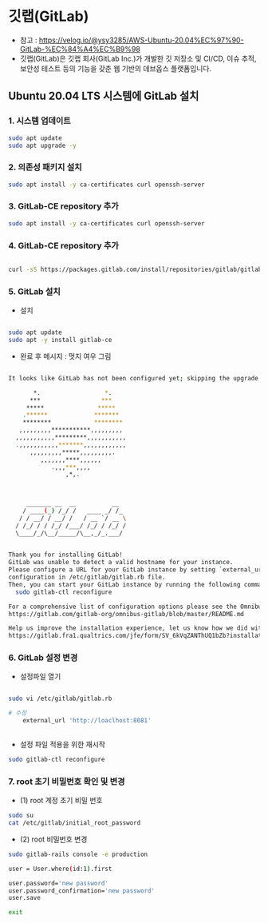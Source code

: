 # 깃랩(GitLab)

- 참고 : https://velog.io/@ysy3285/AWS-Ubuntu-20.04%EC%97%90-GitLab-%EC%84%A4%EC%B9%98
- 깃랩(GitLab)은 깃랩 회사(GitLab Inc.)가 개발한 깃 저장소 및 CI/CD, 이슈 추적, 보안성 테스트 등의 기능을 갖춘 웹 기반의 데브옵스 플랫폼입니다.

## Ubuntu 20.04 LTS 시스템에 GitLab 설치

### 1. 시스템 업데이트

```bash
sudo apt update
sudo apt upgrade -y
```

### 2. 의존성 패키지 설치

```bash
sudo apt install -y ca-certificates curl openssh-server
```

### 3. GitLab-CE repository 추가

```bash
sudo apt install -y ca-certificates curl openssh-server
```


### 4. GitLab-CE repository 추가

```bash

curl -sS https://packages.gitlab.com/install/repositories/gitlab/gitlab-ce/script.deb.sh | sudo bash

```


### 5. GitLab 설치

- 설치

```bash

sudo apt update
sudo apt -y install gitlab-ce

```

- 완료 후 메시지 : 멋지 여우 그림

```bash

It looks like GitLab has not been configured yet; skipping the upgrade script.

       *.                  *.
      ***                 ***
     *****               *****
    .******             *******
    ********            ********
   ,,,,,,,,,***********,,,,,,,,,
  ,,,,,,,,,,,*********,,,,,,,,,,,
  .,,,,,,,,,,,*******,,,,,,,,,,,,
      ,,,,,,,,,*****,,,,,,,,,.
         ,,,,,,,****,,,,,,
            .,,,***,,,,
                ,*,.
  


     _______ __  __          __
    / ____(_) /_/ /   ____ _/ /_
   / / __/ / __/ /   / __ `/ __ \
  / /_/ / / /_/ /___/ /_/ / /_/ /
  \____/_/\__/_____/\__,_/_.___/
  

Thank you for installing GitLab!
GitLab was unable to detect a valid hostname for your instance.
Please configure a URL for your GitLab instance by setting `external_url`
configuration in /etc/gitlab/gitlab.rb file.
Then, you can start your GitLab instance by running the following command:
  sudo gitlab-ctl reconfigure

For a comprehensive list of configuration options please see the Omnibus GitLab readme
https://gitlab.com/gitlab-org/omnibus-gitlab/blob/master/README.md

Help us improve the installation experience, let us know how we did with a 1 minute survey:
https://gitlab.fra1.qualtrics.com/jfe/form/SV_6kVqZANThUQ1bZb?installation=omnibus&release=16-0


```



### 6. GitLab 설정 변경

- 설정파일 열기

```bash

sudo vi /etc/gitlab/gitlab.rb

# 수정
    external_url 'http://loaclhost:8081'
    
```


- 설정 파일 적용을 위한 재시작

```bash
sudo gitlab-ctl reconfigure
```


### 7. root 초기 비밀번호 확인 및 변경

- (1) root 계정 초기 비밀 번호

```bash
sudo su
cat /etc/gitlab/initial_root_password
```

- (2) root 비밀번호 변경

```bash
sudo gitlab-rails console -e production

user = User.where(id:1).first

user.password='new password'
user.password_confirmation='new password'
user.save

exit
```
